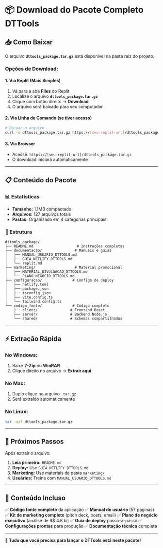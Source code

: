 # 📦 Download do Pacote Completo DTTools

## 📥 Como Baixar

O arquivo **`dttools_package.tar.gz`** está disponível na pasta raiz do projeto.

### Opções de Download:

#### 1. Via Replit (Mais Simples)
1. Vá para a aba **Files** do Replit
2. Localize o arquivo **`dttools_package.tar.gz`**
3. Clique com botão direito → **Download**
4. O arquivo será baixado para seu computador

#### 2. Via Linha de Comando (se tiver acesso)
```bash
# Baixar o arquivo
curl -o dttools_package.tar.gz https://[seu-replit-url]/dttools_package.tar.gz
```

#### 3. Via Browser
- Acesse: `https://[seu-replit-url]/dttools_package.tar.gz`
- O download iniciará automaticamente

---

## 📋 Conteúdo do Pacote

### 📊 Estatísticas
- **Tamanho:** 1.1MB compactado
- **Arquivos:** 127 arquivos totais
- **Pastas:** Organizado em 4 categorias principais

### 📁 Estrutura
```
dttools_package/
├── README.md                    # Instruções completas
├── documentacao/               # Manuais e guias
│   ├── MANUAL_USUARIO_DTTOOLS.md
│   ├── GUIA_NETLIFY_DTTOOLS.md
│   └── replit.md
├── marketing/                  # Material promocional
│   ├── MATERIAL_DIVULGACAO_DTTOOLS.md
│   └── PLANO_NEGOCIO_DTTOOLS.md
├── configuracao/              # Configs de deploy
│   ├── netlify.toml
│   ├── package.json
│   ├── tsconfig.json
│   ├── vite.config.ts
│   └── tailwind.config.ts
└── codigo_fonte/              # Código completo
    ├── client/               # Frontend React
    ├── server/               # Backend Node.js
    └── shared/               # Schemas compartilhados
```

---

## ⚡ Extração Rápida

### No Windows:
1. Baixe **7-Zip** ou **WinRAR**
2. Clique direito no arquivo → **Extrair aqui**

### No Mac:
1. Duplo clique no arquivo `.tar.gz`
2. Será extraído automaticamente

### No Linux:
```bash
tar -xzf dttools_package.tar.gz
```

---

## 🚀 Próximos Passos

Após extrair o arquivo:

1. **Leia primeiro:** `README.md`
2. **Deploy:** Use `GUIA_NETLIFY_DTTOOLS.md`
3. **Marketing:** Use materiais da pasta `marketing/`
4. **Usuários:** Treine com `MANUAL_USUARIO_DTTOOLS.md`

---

## 🎯 Conteúdo Incluso

✅ **Código fonte completo** da aplicação
✅ **Manual do usuário** (57 páginas)
✅ **Kit de marketing completo** (pitch deck, posts, email)
✅ **Plano de negócio executivo** (análise de R$ 4.8 bi)
✅ **Guia de deploy** passo-a-passo
✅ **Configurações prontas** para produção
✅ **Documentação técnica** completa

---

**🎉 Tudo que você precisa para lançar o DTTools está neste pacote!**